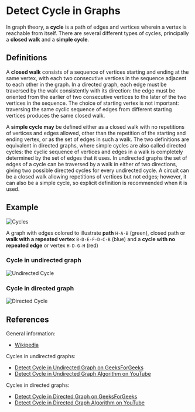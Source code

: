 # Detect Cycle in Graphs

In graph theory, a **cycle** is a path of edges and vertices
wherein a vertex is reachable from itself. There are several
different types of cycles, principally a **closed walk** and
a **simple cycle**.

## Definitions

A **closed walk** consists of a sequence of vertices starting
and ending at the same vertex, with each two consecutive vertices
in the sequence adjacent to each other in the graph. In a directed graph,
each edge must be traversed by the walk consistently with its direction:
the edge must be oriented from the earlier of two consecutive vertices
to the later of the two vertices in the sequence.
The choice of starting vertex is not important: traversing the same cyclic
sequence of edges from different starting vertices produces the same closed walk.

A **simple cycle may** be defined either as a closed walk with no repetitions of
vertices and edges allowed, other than the repetition of the starting and ending
vertex, or as the set of edges in such a walk. The two definitions are equivalent
in directed graphs, where simple cycles are also called directed cycles: the cyclic
sequence of vertices and edges in a walk is completely determined by the set of
edges that it uses. In undirected graphs the set of edges of a cycle can be
traversed by a walk in either of two directions, giving two possible directed cycles
for every undirected cycle. A circuit can be a closed walk allowing repetitions of
vertices but not edges; however, it can also be a simple cycle, so explicit
definition is recommended when it is used.

## Example

![Cycles](https://upload.wikimedia.org/wikipedia/commons/e/e7/Graph_cycle.gif)

A graph with edges colored to illustrate **path** `H-A-B` (green), closed path or
**walk with a repeated vertex** `B-D-E-F-D-C-B` (blue) and a **cycle with no repeated edge** or
vertex `H-D-G-H` (red)

### Cycle in undirected graph

![Undirected Cycle](https://www.geeksforgeeks.org/wp-content/uploads/cycleGraph.png)

### Cycle in directed graph

![Directed Cycle](https://cdncontribute.geeksforgeeks.org/wp-content/uploads/cycle.png)

## References

General information:

- [Wikipedia](<https://en.wikipedia.org/wiki/Cycle_(graph_theory)>)

Cycles in undirected graphs:

- [Detect Cycle in Undirected Graph on GeeksForGeeks](https://www.geeksforgeeks.org/detect-cycle-undirected-graph/)
- [Detect Cycle in Undirected Graph Algorithm on YouTube](https://www.youtube.com/watch?v=n_t0a_8H8VY&list=PLLXdhg_r2hKA7DPDsunoDZ-Z769jWn4R8)

Cycles in directed graphs:

- [Detect Cycle in Directed Graph on GeeksForGeeks](https://www.geeksforgeeks.org/detect-cycle-in-a-graph/)
- [Detect Cycle in Directed Graph Algorithm on YouTube](https://www.youtube.com/watch?v=rKQaZuoUR4M&list=PLLXdhg_r2hKA7DPDsunoDZ-Z769jWn4R8)
